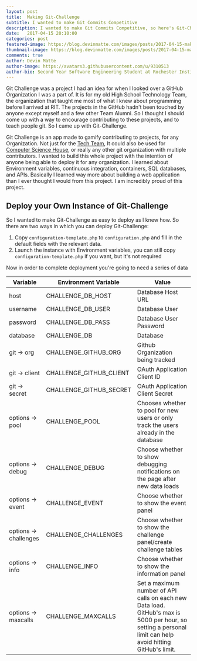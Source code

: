 ```yaml
---
layout: post
title:  Making Git-Challenge
subtitle: I wanted to make Git Commits Competitive
description: I wanted to make Git Commits Competitive, so here's Git-Challenge.
date:   2017-04-15 20:10:00
categories: post
featured-image: https://blog.devinmatte.com/images/posts/2017-04-15-making-Git-Challenge.jpg
thumbnail-image: https://blog.devinmatte.com/images/posts/2017-04-15-making-Git-Challenge2.jpg
comments: true
author: Devin Matte
author-image: https://avatars3.githubusercontent.com/u/9310513
author-bio: Second Year Software Engineering Student at Rochester Institute of Technology
---
```


Git Challenge was a project I had an idea for when I looked over a GitHub Organization I was a part of. It is for my old High School Technology Team, the organization that taught me most of what I knew about programming before I arrived at RIT. The projects in the GitHub hadn't been touched by anyone except myself and a few other Team Alumni. So I thought I should come up with a way to encourage contributing to these projects, and to teach people git. So I came up with Git-Challenge.

Git Challenge is an app made to gamify contributing to projects, for any Organization. Not just for the [Tech Team](http://nhstech.us/), It could also be used for [Computer Science House](https://csh.rit.edu/), or really any other git organization with multiple contributors. I wanted to build this whole project with the intention of anyone being able to deploy it for any organization. I learned about Environment variables, continuous integration, containers, SQL databases, and APIs. Basically I learned way more about building a web application than I ever thought I would from this project. I am incredibly proud of this project.

Deploy your Own Instance of Git-Challenge
-----------------------------------------

So I wanted to make Git-Challenge as easy to deploy as I knew how. So there are two ways in which you can deploy Git-Challenge:
1. Copy `configuration-template.php` to `configuration.php` and fill in the default fields with the relevant data.
2. Launch the instance with Environment variables, you can still copy `configuration-template.php` if you want, but it's not required

Now in order to complete deployment you're going to need a series of data

| Variable |Environment Variable | Value |
|----------|---------------------|------------------------|
| host     | CHALLENGE_DB_HOST   | Database Host URL
| username | CHALLENGE_DB_USER   | Database User
| password | CHALLENGE_DB_PASS   | Database User Password
| database | CHALLENGE_DB        | Database
| git -> org      | CHALLENGE_GITHUB_ORG| Github Organization being tracked
| git -> client | CHALLENGE_GITHUB_CLIENT | OAuth Application Client ID
| git -> secret | CHALLENGE_GITHUB_SECRET | OAuth Application Client Secret
| options -> pool | CHALLENGE_POOL | Chooses whether to pool for new users or only track the users already in the database
| options -> debug | CHALLENGE_DEBUG | Choose whether to show debugging notifications on the page after new data loads
| options -> event | CHALLENGE_EVENT | Choose whether to show the event panel
| options -> challenges | CHALLENGE_CHALLENGES | Choose whether to show the challenge panel/create challenge tables
| options -> info | CHALLENGE_INFO | Choose whether to show the information panel
| options -> maxcalls | CHALLENGE_MAXCALLS | Set a maximum number of API calls on each new Data load. GitHub's max is 5000 per hour, so setting a personal limit can help avoid hitting GitHub's limit.
